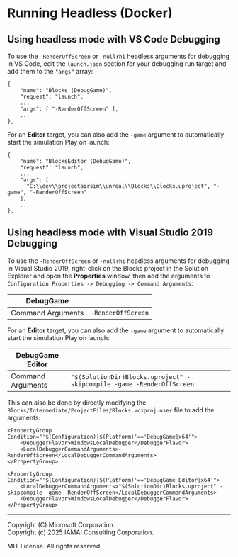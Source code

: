 # Running Headless (Docker)

## Using headless mode with VS Code Debugging

To use the `-RenderOffScreen` or `-nullrhi` headless arguments for debugging in VS Code, edit the `launch.json` section for your debugging run target and add them to the `"args"` array:

```
{
    "name": "Blocks (DebugGame)",
    "request": "launch",
    ...
    "args": [ "-RenderOffScreen" ],
    ...
},
```

For an **Editor** target, you can also add the `-game` argument to automatically start the simulation Play on launch:

```
{
    "name": "BlocksEditor (DebugGame)",
    "request": "launch",
    ...
    "args": [
      "C:\\dev\\projectairsim\\unreal\\Blocks\\Blocks.uproject", "-game", "-RenderOffScreen"
    ],
    ...
},
```


## Using headless mode with Visual Studio 2019 Debugging

To use the `-RenderOffScreen` or `-nullrhi` headless arguments for debugging in Visual Studio 2019, right-click on the Blocks project in the Solution Explorer and open the **Properties** window, then add the arguments to `Configuration Properties -> Debugging -> Command Arguments`:

| DebugGame | |
| ----------------  | ------------------ |
| Command Arguments | `-RenderOffScreen` |

For an **Editor** target, you can also add the `-game` argument to automatically start the simulation Play on launch:

| DebugGame Editor | |
| ----------------- | --------------------------------------------------------------------- |
| Command Arguments | `"$(SolutionDir)Blocks.uproject" -skipcompile -game -RenderOffScreen` |

This can also be done by directly modifying the `Blocks/Intermediate/ProjectFiles/Blocks.vcxproj.user` file to add the arguments:

```
<PropertyGroup Condition="'$(Configuration)|$(Platform)'=='DebugGame|x64'">
    <DebuggerFlavor>WindowsLocalDebugger</DebuggerFlavor>
    <LocalDebuggerCommandArguments>-RenderOffScreen</LocalDebuggerCommandArguments>
</PropertyGroup>
```

```
<PropertyGroup Condition="'$(Configuration)|$(Platform)'=='DebugGame_Editor|x64'">
    <LocalDebuggerCommandArguments>"$(SolutionDir)Blocks.uproject" -skipcompile -game -RenderOffScreen</LocalDebuggerCommandArguments>
    <DebuggerFlavor>WindowsLocalDebugger</DebuggerFlavor>
</PropertyGroup>
```

---

Copyright (C) Microsoft Corporation.  
Copyright (c) 2025 IAMAI Consulting Corporation.

MIT License. All rights reserved.
